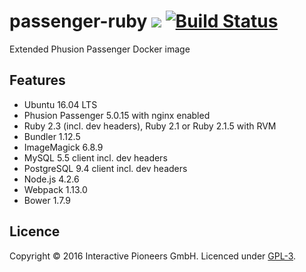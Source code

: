 # passenger-ruby [![](https://img.shields.io/badge/licence-GPL-bd0000.svg)](https://github.com/interactive-pioneers/passenger-ruby/blob/master/LICENSE) [![Build Status](https://travis-ci.org/interactive-pioneers/passenger-ruby.svg?branch=feature%2Ftests)](https://travis-ci.org/interactive-pioneers/passenger-ruby)

Extended Phusion Passenger Docker image

## Features

- Ubuntu 16.04 LTS
- Phusion Passenger 5.0.15 with nginx enabled
- Ruby 2.3 (incl. dev headers), Ruby 2.1 or Ruby 2.1.5 with RVM
- Bundler 1.12.5
- ImageMagick 6.8.9
- MySQL 5.5 client incl. dev headers
- PostgreSQL 9.4 client incl. dev headers
- Node.js 4.2.6
- Webpack 1.13.0
- Bower 1.7.9


## Licence

Copyright © 2016 Interactive Pioneers GmbH. Licenced under [GPL-3](https://github.com/interactive-pioneers/passenger-ruby/blob/master/LICENSE).
